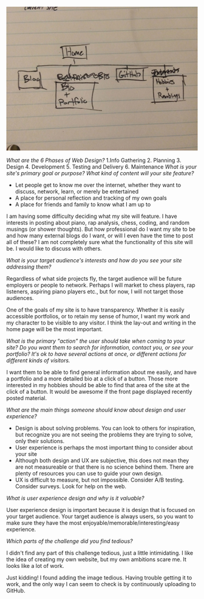 ![Site-Map #1](imgs/site-map.jpg)

*What are the 6 Phases of Web Design?*
1.Info Gathering
2. Planning
3. Design
4. Development
5. Testing and Delivery
6. Maintenance
*What is your site's primary goal or purpose? What kind of content will your site feature?*

- Let people get to know me over the internet, whether they want to discuss, network, learn, or merely be entertained
- A place for personal reflection and tracking of my own goals
- A place for friends and family to know what I am up to

I am having some difficulty deciding what my site will feature. I have interests in posting about piano, rap analysis, chess, coding, and random musings (or shower thoughts). But how professional do I want my site to be and how many external blogs do I want, or will I even have the time to post all of these? I am not completely sure what the functionality of this site will be. I would like to discuss with others.

*What is your target audience's interests and how do you see your site addressing them?*

Regardless of what side projects fly, the target audience will be future employers or people to network. Perhaps I will market to chess players, rap listeners, aspiring piano players etc., but for now, I will not target those audiences.

One of the goals of my site is to have transparency. Whether it is easily accessible portfolios, or to retain my sense of humor, I want my work and my character to be visible to any visitor. I think the lay-out and writing in the home page will be the most important.

*What is the primary "action" the user should take when coming to your site? Do you want them to search for information, contact you, or see your portfolio? It's ok to have several actions at once, or different actions for different kinds of visitors.*

I want them to be able to find general information about me easily, and have a portfolio and a more detailed bio at a click of a button. Those more interested in my hobbies should be able to find that area of the site at the click of a button. It would be awesome if the front page displayed recently posted material.

*What are the main things someone should know about design and user experience?*

- Design is about solving problems. You can look to others for inspiration, but recognize you are not seeing the problems they are trying to solve, only their solutions.
- User experience is perhaps the most important thing to consider about your site
- Although both design and UX are subjective, this does not mean they are not measureable or that there is no science behind them. There are plenty of resources you can use to guide your own design.
- UX is difficult to measure, but not impossible. Consider A/B testing. Consider surveys. Look for help on the web.

*What is user experience design and why is it valuable?*

User experience design is important because it is design that is focused on your target audience. Your target audience is always users, so you want to make sure they have the most enjoyable/memorable/interesting/easy experience.

*Which parts of the challenge did you find tedious?*

I didn't find any part of this challenge tedious, just a little intimidating. I like the idea of creating my own website, but my own ambitions scare me. It looks like a lot of work.

Just kidding! I found adding the image tedious. Having trouble getting it to work, and the only way I can seem to check is by continuously uploading to GitHub.

